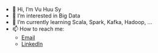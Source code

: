 - 👋 Hi, I’m Vu Huu Sy
- 👀 I’m interested in Big Data
- 🌱 I’m currently learning Scala, Spark, Kafka, Hadoop, ...
- 📫 How to reach me:
  - [Email](vuhuusytft1@gmail.com)
  - [LinkedIn](https://www.linkedin.com/in/vu-huu-sy/)
<!---
vuhuusy/vuhuusy is a ✨ special ✨ repository because its `README.md` (this file) appears on your GitHub profile.
You can click the Preview link to take a look at your changes.
--->
